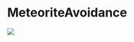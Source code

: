 # MeteoriteAvoidance
 
<img src="https://github.com/wlgns5518/MeteoriteAvoidance/assets/128718414/1bbd8f7a-6008-421a-b354-a7c4b17bd93b">


